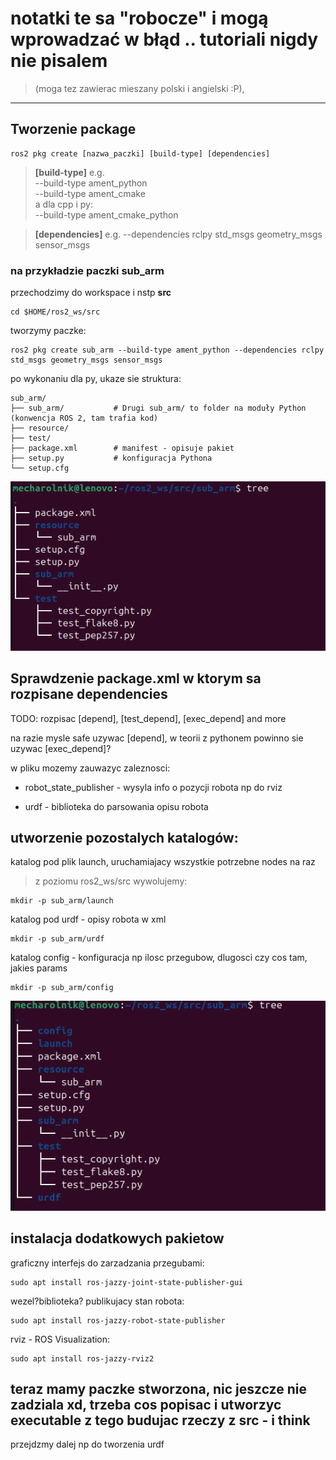 
# notatki te sa "robocze" i mogą wprowadzać w błąd .. tutoriali nigdy nie pisalem

> (moga  tez zawierac mieszany polski i angielski :P),

---

## Tworzenie package

    ros2 pkg create [nazwa_paczki] [build-type] [dependencies]

> **[build-type]**  e.g.  
> --build-type ament_python  
> --build-type ament_cmake  
> a dla cpp i py:  
> --build-type ament_cmake_python

> **[dependencies]** e.g.
> --dependencies rclpy std_msgs geometry_msgs sensor_msgs

### na przykładzie paczki sub_arm

przechodzimy do workspace i nstp **src**

    cd $HOME/ros2_ws/src

tworzymy paczke:

    ros2 pkg create sub_arm --build-type ament_python --dependencies rclpy std_msgs geometry_msgs sensor_msgs

po wykonaniu dla py, ukaze sie struktura:

    sub_arm/
    ├── sub_arm/           # Drugi sub_arm/ to folder na moduły Python (konwencja ROS 2, tam trafia kod)
    ├── resource/
    ├── test/
    ├── package.xml        # manifest - opisuje pakiet
    ├── setup.py           # konfiguracja Pythona
    └── setup.cfg

![alt text](images/image.png)
## Sprawdzenie package.xml w ktorym sa rozpisane dependencies

TODO: rozpisac [depend], [test_depend], [exec_depend] and more

na razie mysle safe uzywac [depend], w teorii z pythonem powinno sie uzywac [exec_depend]?

w pliku mozemy zauwazyc zaleznosci:

* robot_state_publisher - wysyla info o pozycji robota np do rviz

* urdf - biblioteka do parsowania opisu robota

## utworzenie pozostalych katalogów:

katalog pod plik launch, uruchamiajacy wszystkie potrzebne nodes na raz
>z poziomu ros2_ws/src wywolujemy:

    mkdir -p sub_arm/launch

katalog pod urdf - opisy robota w xml

    mkdir -p sub_arm/urdf

katalog config - konfiguracja np ilosc przegubow, dlugosci czy cos tam, jakies params

    mkdir -p sub_arm/config

![alt text](images/image-1.png)

## instalacja dodatkowych pakietow

graficzny interfejs do zarzadzania przegubami:

    sudo apt install ros-jazzy-joint-state-publisher-gui

wezel?biblioteka? publikujacy stan robota:

    sudo apt install ros-jazzy-robot-state-publisher

rviz - ROS Visualization:

    sudo apt install ros-jazzy-rviz2

## teraz mamy paczke stworzona, nic jeszcze nie zadziala xd, trzeba cos popisac i utworzyc executable z tego budujac rzeczy z src - i think

przejdzmy dalej np do tworzenia urdf
